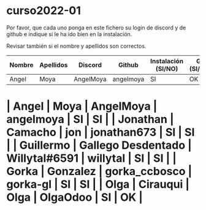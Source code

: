 # curso2022-01

Por favor, que cada uno ponga en este fichero su login de discord y de github e indique si le ha ido bien en la instalación.

Revisar también si el nombre y apellidos son correctos.

| Nombre | Apellidos | Discord | Github | Instalación (SI/NO) | Git (SI/NO) |
| -- | -- | -- | -- | -- | -- |
| Angel | Moya | AngelMoya | angelmoya | SI | OK |

| Angel | Moya | AngelMoya | angelmoya | SI | SI |
| Jonathan | Camacho | jon | jonathan673 | SI | SI |
| Guillermo | Gallego Desdentado | Willytal#6591 | willytal | SI | SI |
| Gorka | Gonzalez | gorka_ccbosco | gorka-gl | SI | SI |
| Olga | Cirauqui | Olga | OlgaOdoo | SI | OK |
=======

